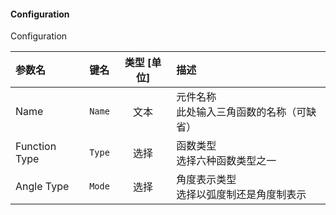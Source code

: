 <!--
DO NOT EDIT THIS FILE DIRECTLY.
This file is generated by tools/comp-docs.js.
All changes will be overwritten by regeneration.
-->

<slot class="model-parameters">

#### Configuration

Configuration

| 参数名 | 键名 | 类型 [单位] | 描述 |
|:------ |:---- |:-----------:|:---- |
| Name | `Name` | 文本 | 元件名称<br>此处输入三角函数的名称（可缺省） |
| Function Type | `Type` | 选择 | 函数类型<br>选择六种函数类型之一 |
| Angle Type | `Mode` | 选择 | 角度表示类型<br>选择以弧度制还是角度制表示 |


</slot>
